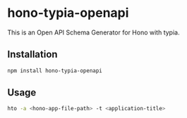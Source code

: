 # hono-typia-openapi

This is an Open API Schema Generator for Hono with typia.

## Installation

```bash
npm install hono-typia-openapi
```

## Usage

```bash
hto -a <hono-app-file-path> -t <application-title>
```
